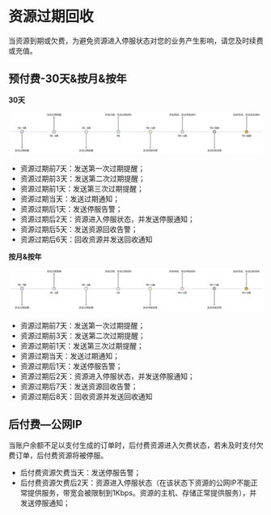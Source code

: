 # 资源过期回收

当资源到期或欠费，为避免资源进入停服状态对您的业务产生影响，请您及时续费或充值。

## 预付费-30天&按月&按年
**30天**

![image](/images/recycle30.png)

- 资源过期前7天：发送第一次过期提醒；
- 资源过期前3天：发送第二次过期提醒；
- 资源过期前1天：发送第三次过期提醒；
- 资源过期当天：发送过期通知；
- 资源过期后1天：发送停服告警；
- 资源过期后2天：资源进入停服状态，并发送停服通知；
- 资源过期后5天：发送资源回收告警；
- 资源过期后6天：回收资源并发送回收通知

**按月&按年**

![image](/images/1.png)

- 资源过期前7天：发送第一次过期提醒；
- 资源过期前3天：发送第二次过期提醒；
- 资源过期前1天：发送第三次过期提醒；
- 资源过期当天：发送过期通知；
- 资源过期后1天：发送停服告警；
- 资源过期后2天：资源进入停服状态，并发送停服通知；
- 资源过期后7天：发送资源回收告警；
- 资源过期后8天：回收资源并发送回收通知

## 后付费—公网IP

当账户余额不足以支付生成的订单时，后付费资源进入欠费状态，若未及时支付欠费订单，后付费资源将被停服。<br>

- 后付费资源欠费当天：发送停服告警；
- 后付费资源欠费后2天：资源进入停服状态（在该状态下资源的公网IP不能正常提供服务，带宽会被限制到1Kbps。资源的主机、存储正常提供服务），并发送停服通知；
